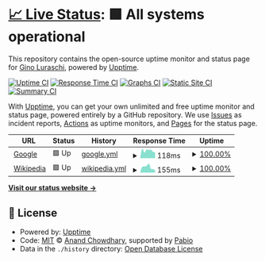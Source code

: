 # [📈 Live Status](https://rlgino.github.io/is-up.io): <!--live status--> **🟩 All systems operational**

This repository contains the open-source uptime monitor and status page for [Gino Luraschi](https://rlgino.github.io/is-up.io), powered by [Upptime](https://github.com/upptime/upptime).

[![Uptime CI](https://github.com/rlgino/is-up.io/workflows/Uptime%20CI/badge.svg)](https://github.com/rlgino/is-up.io/actions?query=workflow%3A%22Uptime+CI%22)
[![Response Time CI](https://github.com/rlgino/is-up.io/workflows/Response%20Time%20CI/badge.svg)](https://github.com/rlgino/is-up.io/actions?query=workflow%3A%22Response+Time+CI%22)
[![Graphs CI](https://github.com/rlgino/is-up.io/workflows/Graphs%20CI/badge.svg)](https://github.com/rlgino/is-up.io/actions?query=workflow%3A%22Graphs+CI%22)
[![Static Site CI](https://github.com/rlgino/is-up.io/workflows/Static%20Site%20CI/badge.svg)](https://github.com/rlgino/is-up.io/actions?query=workflow%3A%22Static+Site+CI%22)
[![Summary CI](https://github.com/rlgino/is-up.io/workflows/Summary%20CI/badge.svg)](https://github.com/rlgino/is-up.io/actions?query=workflow%3A%22Summary+CI%22)

With [Upptime](https://upptime.js.org), you can get your own unlimited and free uptime monitor and status page, powered entirely by a GitHub repository. We use [Issues](https://github.com/rlgino/is-up.io/issues) as incident reports, [Actions](https://github.com/rlgino/is-up.io/actions) as uptime monitors, and [Pages](https://rlgino.github.io/is-up.io) for the status page.

<!--start: status pages-->
<!-- This summary is generated by Upptime (https://github.com/upptime/upptime) -->
<!-- Do not edit this manually, your changes will be overwritten -->
<!-- prettier-ignore -->
| URL | Status | History | Response Time | Uptime |
| --- | ------ | ------- | ------------- | ------ |
| <img alt="" src="https://icons.duckduckgo.com/ip3/www.google.com.ico" height="13"> [Google](https://www.google.com) | 🟩 Up | [google.yml](https://github.com/rlgino/is-up.io/commits/HEAD/history/google.yml) | <details><summary><img alt="Response time graph" src="./graphs/google/response-time-week.png" height="20"> 118ms</summary><br><a href="https://rlgino.github.io/is-up.io/history/google"><img alt="Response time 113" src="https://img.shields.io/endpoint?url=https%3A%2F%2Fraw.githubusercontent.com%2Frlgino%2Fis-up.io%2FHEAD%2Fapi%2Fgoogle%2Fresponse-time.json"></a><br><a href="https://rlgino.github.io/is-up.io/history/google"><img alt="24-hour response time 91" src="https://img.shields.io/endpoint?url=https%3A%2F%2Fraw.githubusercontent.com%2Frlgino%2Fis-up.io%2FHEAD%2Fapi%2Fgoogle%2Fresponse-time-day.json"></a><br><a href="https://rlgino.github.io/is-up.io/history/google"><img alt="7-day response time 118" src="https://img.shields.io/endpoint?url=https%3A%2F%2Fraw.githubusercontent.com%2Frlgino%2Fis-up.io%2FHEAD%2Fapi%2Fgoogle%2Fresponse-time-week.json"></a><br><a href="https://rlgino.github.io/is-up.io/history/google"><img alt="30-day response time 121" src="https://img.shields.io/endpoint?url=https%3A%2F%2Fraw.githubusercontent.com%2Frlgino%2Fis-up.io%2FHEAD%2Fapi%2Fgoogle%2Fresponse-time-month.json"></a><br><a href="https://rlgino.github.io/is-up.io/history/google"><img alt="1-year response time 113" src="https://img.shields.io/endpoint?url=https%3A%2F%2Fraw.githubusercontent.com%2Frlgino%2Fis-up.io%2FHEAD%2Fapi%2Fgoogle%2Fresponse-time-year.json"></a></details> | <details><summary><a href="https://rlgino.github.io/is-up.io/history/google">100.00%</a></summary><a href="https://rlgino.github.io/is-up.io/history/google"><img alt="All-time uptime 100.00%" src="https://img.shields.io/endpoint?url=https%3A%2F%2Fraw.githubusercontent.com%2Frlgino%2Fis-up.io%2FHEAD%2Fapi%2Fgoogle%2Fuptime.json"></a><br><a href="https://rlgino.github.io/is-up.io/history/google"><img alt="24-hour uptime 100.00%" src="https://img.shields.io/endpoint?url=https%3A%2F%2Fraw.githubusercontent.com%2Frlgino%2Fis-up.io%2FHEAD%2Fapi%2Fgoogle%2Fuptime-day.json"></a><br><a href="https://rlgino.github.io/is-up.io/history/google"><img alt="7-day uptime 100.00%" src="https://img.shields.io/endpoint?url=https%3A%2F%2Fraw.githubusercontent.com%2Frlgino%2Fis-up.io%2FHEAD%2Fapi%2Fgoogle%2Fuptime-week.json"></a><br><a href="https://rlgino.github.io/is-up.io/history/google"><img alt="30-day uptime 100.00%" src="https://img.shields.io/endpoint?url=https%3A%2F%2Fraw.githubusercontent.com%2Frlgino%2Fis-up.io%2FHEAD%2Fapi%2Fgoogle%2Fuptime-month.json"></a><br><a href="https://rlgino.github.io/is-up.io/history/google"><img alt="1-year uptime 100.00%" src="https://img.shields.io/endpoint?url=https%3A%2F%2Fraw.githubusercontent.com%2Frlgino%2Fis-up.io%2FHEAD%2Fapi%2Fgoogle%2Fuptime-year.json"></a></details>
| <img alt="" src="https://icons.duckduckgo.com/ip3/en.wikipedia.org.ico" height="13"> [Wikipedia](https://en.wikipedia.org) | 🟩 Up | [wikipedia.yml](https://github.com/rlgino/is-up.io/commits/HEAD/history/wikipedia.yml) | <details><summary><img alt="Response time graph" src="./graphs/wikipedia/response-time-week.png" height="20"> 155ms</summary><br><a href="https://rlgino.github.io/is-up.io/history/wikipedia"><img alt="Response time 239" src="https://img.shields.io/endpoint?url=https%3A%2F%2Fraw.githubusercontent.com%2Frlgino%2Fis-up.io%2FHEAD%2Fapi%2Fwikipedia%2Fresponse-time.json"></a><br><a href="https://rlgino.github.io/is-up.io/history/wikipedia"><img alt="24-hour response time 57" src="https://img.shields.io/endpoint?url=https%3A%2F%2Fraw.githubusercontent.com%2Frlgino%2Fis-up.io%2FHEAD%2Fapi%2Fwikipedia%2Fresponse-time-day.json"></a><br><a href="https://rlgino.github.io/is-up.io/history/wikipedia"><img alt="7-day response time 155" src="https://img.shields.io/endpoint?url=https%3A%2F%2Fraw.githubusercontent.com%2Frlgino%2Fis-up.io%2FHEAD%2Fapi%2Fwikipedia%2Fresponse-time-week.json"></a><br><a href="https://rlgino.github.io/is-up.io/history/wikipedia"><img alt="30-day response time 254" src="https://img.shields.io/endpoint?url=https%3A%2F%2Fraw.githubusercontent.com%2Frlgino%2Fis-up.io%2FHEAD%2Fapi%2Fwikipedia%2Fresponse-time-month.json"></a><br><a href="https://rlgino.github.io/is-up.io/history/wikipedia"><img alt="1-year response time 239" src="https://img.shields.io/endpoint?url=https%3A%2F%2Fraw.githubusercontent.com%2Frlgino%2Fis-up.io%2FHEAD%2Fapi%2Fwikipedia%2Fresponse-time-year.json"></a></details> | <details><summary><a href="https://rlgino.github.io/is-up.io/history/wikipedia">100.00%</a></summary><a href="https://rlgino.github.io/is-up.io/history/wikipedia"><img alt="All-time uptime 100.00%" src="https://img.shields.io/endpoint?url=https%3A%2F%2Fraw.githubusercontent.com%2Frlgino%2Fis-up.io%2FHEAD%2Fapi%2Fwikipedia%2Fuptime.json"></a><br><a href="https://rlgino.github.io/is-up.io/history/wikipedia"><img alt="24-hour uptime 100.00%" src="https://img.shields.io/endpoint?url=https%3A%2F%2Fraw.githubusercontent.com%2Frlgino%2Fis-up.io%2FHEAD%2Fapi%2Fwikipedia%2Fuptime-day.json"></a><br><a href="https://rlgino.github.io/is-up.io/history/wikipedia"><img alt="7-day uptime 100.00%" src="https://img.shields.io/endpoint?url=https%3A%2F%2Fraw.githubusercontent.com%2Frlgino%2Fis-up.io%2FHEAD%2Fapi%2Fwikipedia%2Fuptime-week.json"></a><br><a href="https://rlgino.github.io/is-up.io/history/wikipedia"><img alt="30-day uptime 100.00%" src="https://img.shields.io/endpoint?url=https%3A%2F%2Fraw.githubusercontent.com%2Frlgino%2Fis-up.io%2FHEAD%2Fapi%2Fwikipedia%2Fuptime-month.json"></a><br><a href="https://rlgino.github.io/is-up.io/history/wikipedia"><img alt="1-year uptime 100.00%" src="https://img.shields.io/endpoint?url=https%3A%2F%2Fraw.githubusercontent.com%2Frlgino%2Fis-up.io%2FHEAD%2Fapi%2Fwikipedia%2Fuptime-year.json"></a></details>

<!--end: status pages-->

[**Visit our status website →**](https://rlgino.github.io/is-up.io)

## 📄 License

- Powered by: [Upptime](https://github.com/upptime/upptime)
- Code: [MIT](./LICENSE) © [Anand Chowdhary](https://anandchowdhary.com), supported by [Pabio](https://pabio.com)
- Data in the `./history` directory: [Open Database License](https://opendatacommons.org/licenses/odbl/1-0/)

